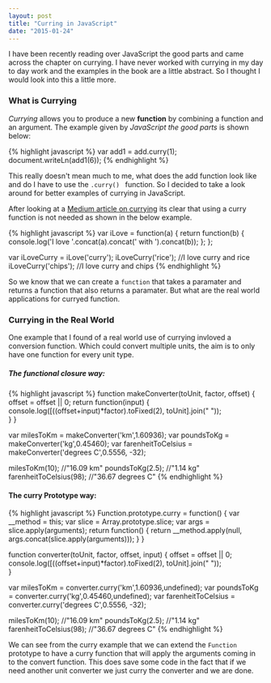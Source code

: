 ```yaml
---
layout: post
title: "Curring in JavaScript"
date: "2015-01-24"
---
```


I have been recently reading over JavaScript the good parts and came across the
chapter on currying. I have never worked with currying in my day to day work and the
examples in the book are a little abstract. So I thought I would look into this
a little more.  

### What is Currying

_Currying_ allows you to produce a new **function** by combining a function and
an argument. The example given by _JavaScript the good parts_ is shown below:

{% highlight javascript %}
var add1 = add.curry(1);
document.writeLn(add1(6));
{% endhighlight %}  

This really doesn't mean much to me, what does the add function look like and do
I have to use the ```.curry() ``` function. So I decided to take a look
around for better examples of currying in JavaScript.

After looking at a [Medium article on currying](https://medium.com/@kbrainwave/currying-in-javascript-ce6da2d324fe)
its clear that using a curry function is not needed as shown in the below example.

{% highlight javascript %}
var iLove = function(a) {
  return function(b) {
    console.log('I love '.concat(a).concat(' with ').concat(b));
  };
};

var iLoveCurry = iLove('curry');
iLoveCurry('rice'); //I love curry and rice
iLoveCurry('chips'); //I love curry and chips
{% endhighlight %}  

So we know that we can create a ```function``` that takes a paramater
and returns a function that also returns a paramater. But what are the real world
applications for curryed function.  

### Currying in the Real World

One example that I found of a real world use of currying invloved a conversion
function. Which could convert multiple units, the aim is to only have one function
for every unit type.

##### The functional closure way:

{% highlight javascript %}
function makeConverter(toUnit, factor, offset) {
  offset = offset || 0;
  return function(input) {
    console.log([((offset+input)*factor).toFixed(2), toUnit].join(" "));  
  }
}

var milesToKm = makeConverter('km',1.60936);
var poundsToKg = makeConverter('kg',0.45460);
var farenheitToCelsius = makeConverter('degrees C',0.5556, -32);

milesToKm(10); //"16.09 km"
poundsToKg(2.5); //"1.14 kg"
farenheitToCelsius(98); //"36.67 degrees C"
{% endhighlight %}  

#### The curry Prototype way:

{% highlight javascript %}
Function.prototype.curry = function() {
  var __method = this;
  var slice = Array.prototype.slice;
  var args = slice.apply(arguments);
  return function() {
    return __method.apply(null, args.concat(slice.apply(arguments)));
  }
}

function converter(toUnit, factor, offset, input) {
  offset = offset || 0;
  console.log([((offset+input)*factor).toFixed(2), toUnit].join(" "));  
}

var milesToKm = converter.curry('km',1.60936,undefined);
var poundsToKg = converter.curry('kg',0.45460,undefined);
var farenheitToCelsius = converter.curry('degrees C',0.5556, -32);

milesToKm(10); //"16.09 km"
poundsToKg(2.5); //"1.14 kg"
farenheitToCelsius(98); //"36.67 degrees C"
{% endhighlight %}  

We can see from the curry example that we can extend the ```Function``` prototype
to have a curry function that will apply the arguments coming in to the convert
function. This does save some code in the fact that if we need another unit converter
we just curry the converter and we are done.
